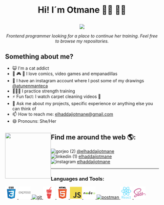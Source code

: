 # <p align="center" >Hi! I´m Otmane 👋🏻 👩‍💻 </p>

<p align= "center">
<img align= "center" src="https://user-images.githubusercontent.com/64798006/171342628-448665da-ddc6-4846-b5f6-a9aefe17f9e2.gif" >
</p>

*<p align="center" >Frontend programmer looking for a place to continue her training. 
Feel free to browse my repositories.</p>*

## Something about me?
- :smiley_cat: I'm a cat addict 
- :book: :video_game: 🥟 I love comics, video games and empanadillas
- 🎨 I have an instagram account where I post some of my drawings [@atunenmanteca](https://www.instagram.com/copnox00/)
- 🏋🏼‍♀️ I practice strength training 
- ⚡ Fun fact: I watch carpet cleaning videos 🤫
- 💬 Ask me about my projects, specific experience or anything else you can think of
- 📫 How to reach me: elhaddajiotmane@gmail.com
- 😄 Pronouns: She/Her

  

## Find me around the web 🌎: <img align="left" width="150" height="150" src="https://user-images.githubusercontent.com/64798006/171353046-03eeca1b-9560-4dbe-9947-8a958d6d6477.png"></a>
 ![gorjeo (2)](https://user-images.githubusercontent.com/64798006/171356793-976615e3-437b-4cfa-8751-c1da0456c46a.png) [@elhaddajiotmane](https://twitter.com/elhaddajiotmane)
 <br>
 ![linkedin (1)](https://user-images.githubusercontent.com/64798006/171357346-1ede15b1-2837-4a3b-ab8f-978a5baf369c.png) [elhaddajiotmane](https://www.linkedin.com/in/elhaddajiotmane/)
 <br>
 ![instagram](https://user-images.githubusercontent.com/64798006/171358204-5e8da500-d071-4069-83bd-4168baae0147.png) [elhaddajiotmane](https://www.instagram.com/elhaddajiotmane)
   
   
 <hr>
   
   
<h3 align="left">Languages and Tools:</h3>
<p align="left"> <a href="https://www.w3schools.com/css/" target="_blank" rel="noreferrer"> <img src="https://raw.githubusercontent.com/devicons/devicon/master/icons/css3/css3-original-wordmark.svg" alt="css3" width="40" height="40"/> </a> <a href="https://expressjs.com" target="_blank" rel="noreferrer"> <img src="https://raw.githubusercontent.com/devicons/devicon/master/icons/express/express-original-wordmark.svg" alt="express" width="40" height="40"/> </a> <a href="https://git-scm.com/" target="_blank" rel="noreferrer"> <img src="https://www.vectorlogo.zone/logos/git-scm/git-scm-icon.svg" alt="git" width="40" height="40"/> </a> <a href="https://gulpjs.com" target="_blank" rel="noreferrer"> <img src="https://raw.githubusercontent.com/devicons/devicon/master/icons/gulp/gulp-plain.svg" alt="gulp" width="40" height="40"/> </a> <a href="https://www.w3.org/html/" target="_blank" rel="noreferrer"> <img src="https://raw.githubusercontent.com/devicons/devicon/master/icons/html5/html5-original-wordmark.svg" alt="html5" width="40" height="40"/> </a> <a href="https://developer.mozilla.org/en-US/docs/Web/JavaScript" target="_blank" rel="noreferrer"> <img src="https://raw.githubusercontent.com/devicons/devicon/master/icons/javascript/javascript-original.svg" alt="javascript" width="40" height="40"/> </a> <a href="https://nodejs.org" target="_blank" rel="noreferrer"> <img src="https://raw.githubusercontent.com/devicons/devicon/master/icons/nodejs/nodejs-original-wordmark.svg" alt="nodejs" width="40" height="40"/> </a> <a href="https://postman.com" target="_blank" rel="noreferrer"> <img src="https://www.vectorlogo.zone/logos/getpostman/getpostman-icon.svg" alt="postman" width="40" height="40"/> </a> <a href="https://reactjs.org/" target="_blank" rel="noreferrer"> <img src="https://raw.githubusercontent.com/devicons/devicon/master/icons/react/react-original-wordmark.svg" alt="react" width="40" height="40"/> </a> <a href="https://sass-lang.com" target="_blank" rel="noreferrer"> <img src="https://raw.githubusercontent.com/devicons/devicon/master/icons/sass/sass-original.svg" alt="sass" width="40" height="40"/> </a> </p>



